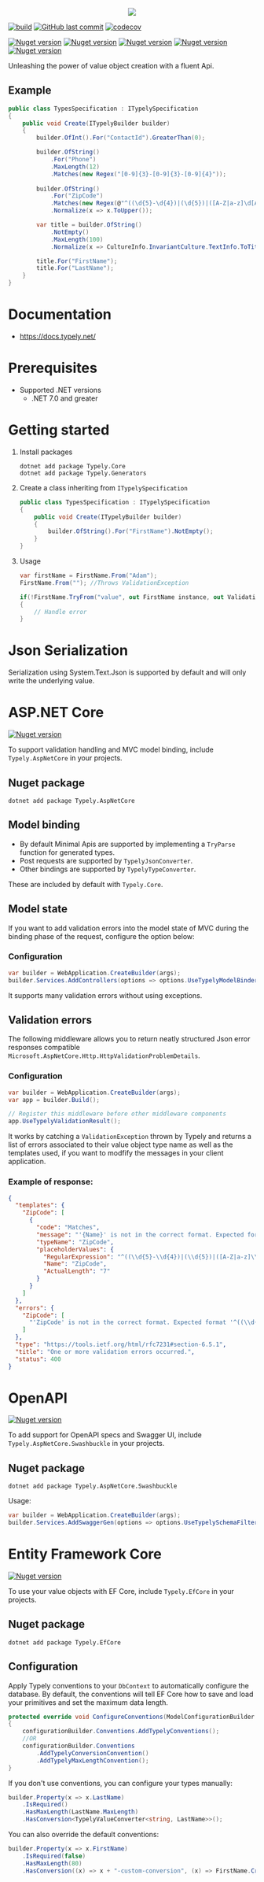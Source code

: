 <p align="center">
  <img src="https://github.com/adampaquette/Typely/blob/main/assets/logo-300.png" />
</p>

[![build](https://github.com/adampaquette/Typely/actions/workflows/main.yml/badge.svg)](https://github.com/adampaquette/Typely/actions/workflows/main.yml)
[![GitHub last commit](https://img.shields.io/github/last-commit/adampaquette/Typely)](https://github.com/adampaquette/Typely)
[![codecov](https://codecov.io/gh/adampaquette/Typely/branch/main/graph/badge.svg?token=C14WN6VG1H)](https://codecov.io/gh/adampaquette/Typely)

[![Nuget version](https://img.shields.io/nuget/vpre/Typely.Core?label=Typely.Core)](https://www.nuget.org/packages/Typely.Core/)
[![Nuget version](https://img.shields.io/nuget/vpre/Typely.Generators?label=Typely.Generators)](https://www.nuget.org/packages/Typely.Generators/)
[![Nuget version](https://img.shields.io/nuget/vpre/Typely.EfCore?label=Typely.EfCore)](https://www.nuget.org/packages/Typely.EfCore/)
[![Nuget version](https://img.shields.io/nuget/vpre/Typely.AspNetCore?label=Typely.AspNetCore)](https://www.nuget.org/packages/Typely.AspNetCore/)
[![Nuget version](https://img.shields.io/nuget/vpre/Typely.AspNetCore.Swashbuckle?label=Typely.AspNetCore.Swashbuckle)](https://www.nuget.org/packages/Typely.AspNetCore.Swashbuckle/)

Unleashing the power of value object creation with a fluent Api.

## Example

```csharp
public class TypesSpecification : ITypelySpecification
{
    public void Create(ITypelyBuilder builder)
    {
        builder.OfInt().For("ContactId").GreaterThan(0);

        builder.OfString()
            .For("Phone")
            .MaxLength(12)
            .Matches(new Regex("[0-9]{3}-[0-9]{3}-[0-9]{4}"));
        
        builder.OfString()
            .For("ZipCode")
            .Matches(new Regex(@"^((\d{5}-\d{4})|(\d{5})|([A-Z|a-z]\d[A-Z|a-z]\d[A-Z|a-z]\d))$"))
            .Normalize(x => x.ToUpper());

        var title = builder.OfString()
            .NotEmpty()
            .MaxLength(100)
            .Normalize(x => CultureInfo.InvariantCulture.TextInfo.ToTitleCase(x));

        title.For("FirstName");
        title.For("LastName");
    }
}
```

# Documentation

- https://docs.typely.net/

# Prerequisites

- Supported .NET versions
    - .NET 7.0 and greater

# Getting started

1. Install packages
    ```
    dotnet add package Typely.Core
    dotnet add package Typely.Generators
    ```

2. Create a class inheriting from `ITypelySpecification`
    ```csharp
    public class TypesSpecification : ITypelySpecification
    {
        public void Create(ITypelyBuilder builder)
        {
            builder.OfString().For("FirstName").NotEmpty();    
        }
    }
    ```

3. Usage
    ```csharp
    var firstName = FirstName.From("Adam");
    FirstName.From(""); //Throws ValidationException

    if(!FirstName.TryFrom("value", out FirstName instance, out ValidationError? validationError))
    {
        // Handle error
    }
    ```

# Json Serialization

Serialization using System.Text.Json is supported by default and will only write the underlying value.

# ASP.NET Core

[![Nuget version](https://img.shields.io/nuget/vpre/Typely.AspNetCore?label=Typely.AspNetCore)](https://www.nuget.org/packages/Typely.AspNetCore/)

To support validation handling and MVC model binding, include `Typely.AspNetCore` in your projects.

## Nuget package
```
dotnet add package Typely.AspNetCore
```

## Model binding

- By default Minimal Apis are supported by implementing a `TryParse` function for generated types.
- Post requests are supported by `TypelyJsonConverter`.
- Other bindings are supported by `TypelyTypeConverter`.

These are included by default with `Typely.Core`.

## Model state

If you want to add validation errors into the model state of MVC during the binding phase of the request, configure the option below: 
### Configuration
```csharp
var builder = WebApplication.CreateBuilder(args);
builder.Services.AddControllers(options => options.UseTypelyModelBinderProvider());
```

It supports many validation errors without using exceptions.

## Validation errors

The following middleware allows you to return neatly structured Json error responses compatible `Microsoft.AspNetCore.Http.HttpValidationProblemDetails`.

### Configuration
```csharp
var builder = WebApplication.CreateBuilder(args);
var app = builder.Build();

// Register this middleware before other middleware components
app.UseTypelyValidationResult();
```

It works by catching a `ValidationException` thrown by Typely and returns a list of errors associated to their value object type name as well as the templates used, if you want to modfify the messages in your client application.

### Example of response:
```json
{
  "templates": {
    "ZipCode": [
      {
        "code": "Matches",
        "message": "'{Name}' is not in the correct format. Expected format '{RegularExpression}'.",
        "typeName": "ZipCode",
        "placeholderValues": {
          "RegularExpression": "^((\\d{5}-\\d{4})|(\\d{5})|([A-Z|a-z]\\d[A-Z|a-z]\\d[A-Z|a-z]\\d))$",
          "Name": "ZipCode",
          "ActualLength": "7"
        }
      }
    ]
  },
  "errors": {
    "ZipCode": [
      "'ZipCode' is not in the correct format. Expected format '^((\\d{5}-\\d{4})|(\\d{5})|([A-Z|a-z]\\d[A-Z|a-z]\\d[A-Z|a-z]\\d))$'."
    ]
  },
  "type": "https://tools.ietf.org/html/rfc7231#section-6.5.1",
  "title": "One or more validation errors occurred.",
  "status": 400
}
```

# OpenAPI

[![Nuget version](https://img.shields.io/nuget/vpre/Typely.AspNetCore.Swashbuckle?label=Typely.AspNetCore.Swashbuckle)](https://www.nuget.org/packages/Typely.AspNetCore.Swashbuckle/)

To add support for OpenAPI specs and Swagger UI, include `Typely.AspNetCore.Swashbuckle` in your projects.
## Nuget package
```
dotnet add package Typely.AspNetCore.Swashbuckle
```
Usage:
```csharp
var builder = WebApplication.CreateBuilder(args);
builder.Services.AddSwaggerGen(options => options.UseTypelySchemaFilter());
```

# Entity Framework Core

[![Nuget version](https://img.shields.io/nuget/vpre/Typely.EfCore?label=Typely.EfCore)](https://www.nuget.org/packages/Typely.EfCore/)

To use your value objects with EF Core, include `Typely.EfCore` in your projects.

## Nuget package
```
dotnet add package Typely.EfCore
```
## Configuration
Apply Typely conventions to your `DbContext` to automatically configure the database. By default, the conventions will tell EF Core how to save and load your primitives and set the maximum data length.
```csharp
protected override void ConfigureConventions(ModelConfigurationBuilder configurationBuilder)
{
    configurationBuilder.Conventions.AddTypelyConventions();
    //OR
    configurationBuilder.Conventions
        .AddTypelyConversionConvention()
        .AddTypelyMaxLengthConvention();
}
```
If you don't use conventions, you can configure your types manually:
```csharp
builder.Property(x => x.LastName)
    .IsRequired()
    .HasMaxLength(LastName.MaxLength)
    .HasConversion<TypelyValueConverter<string, LastName>>();
```
You can also override the default conventions:
```csharp
builder.Property(x => x.FirstName)
    .IsRequired(false)
    .HasMaxLength(80)
    .HasConversion((x) => x + "-custom-conversion", (x) => FirstName.Create(x.Replace("-custom-conversion", "")));
```